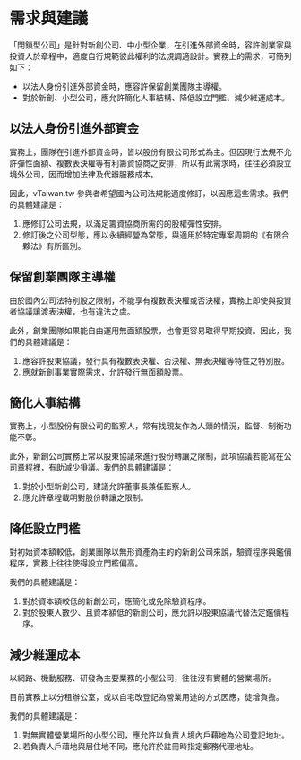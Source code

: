 # 需求與建議

「閉鎖型公司」是針對新創公司、中小型企業，在引進外部資金時，容許創業家與投資人於章程中，適度自行規範彼此權利的法規調適設計。實務上的需求，可簡列如下：

* 以法人身份引進外部資金時，應容許保留創業團隊主導權。
* 對於新創、小型公司，應允許簡化人事結構、降低設立門檻、減少維運成本。

## 以法人身份引進外部資金

實務上，團隊在引進外部資金時，皆以股份有限公司形式為主。但因現行法規不允許彈性面額、複數表決權等有利籌資協商之安排，所以有此需求時，往往必須設立境外公司，因而增加法律及代辦服務成本。

因此，vTaiwan.tw 參與者希望國內公司法規能適度修訂，以因應這些需求。我們的具體建議是：

1. 應修訂公司法規，以滿足籌資協商所需的的股權彈性安排。
2. 修訂後之公司型態，應以永續經營為常態，與適用於特定專案周期的《有限合夥法》有所區別。

## 保留創業團隊主導權

由於國內公司法特別股之限制，不能享有複數表決權或否決權，實務上即使與投資者協議讓渡表決權，也有違法之虞。

此外，創業團隊如果能自由運用無面額股票，也會更容易取得早期投資。因此，我們的具體建議是：

1. 應容許股東協議，發行具有複數表決權、否決權、無表決權等特性之特別股。
2. 應就新創事業實際需求，允許發行無面額股票。

## 簡化人事結構

實務上，小型股份有限公司的監察人，常有找親友作為人頭的情況，監督、制衡功能不彰。

此外，新創公司實務上常以股東協議來進行股份轉讓之限制，此項協議若能寫在公司章程裡，有助減少爭議。我們的具體建議是：

1. 對於小型新創公司，建議允許董事長兼任監察人。
2. 應允許章程載明對股份轉讓之限制。

## 降低設立門檻

對初始資本額較低，創業團隊以無形資產為主的的新創公司來說，驗資程序與鑑價程序，實務上往往使得設立門檻偏高。

我們的具體建議是：

1. 對於資本額較低的新創公司，應簡化或免除驗資程序。
2. 對於股東人數少、且資本額低的新創公司，應允許以股東協議代替法定鑑價程序。

## 減少維運成本

以網路、機動服務、研發為主要業務的小型公司，往往沒有實體的營業場所。

目前實務上以分租辦公室，或以自宅改登記為營業用途的方式因應，徒增負擔。

我們的具體建議是：

1. 對無實體營業場所的小型公司，應允許以負責人境內戶藉地為公司登記地址。
2. 若負責人戶藉地與居住地不同，應允許於註冊時指定郵務代理地址。
